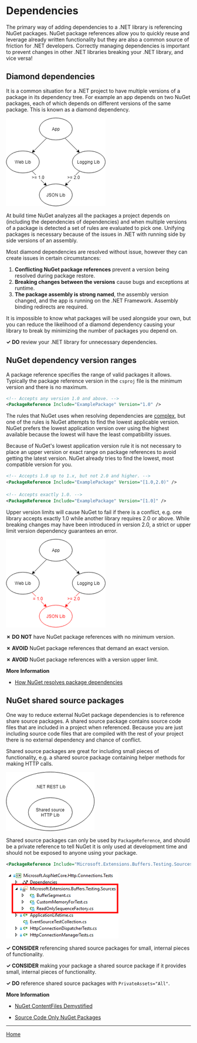 ﻿# Dependencies

The primary way of adding dependencies to a .NET library is referencing NuGet packages. NuGet package references allow you to quickly reuse and leverage already written functionality but they are also a common source of friction for .NET developers. Correctly managing dependencies is important to prevent changes in other .NET libraries breaking your .NET library, and vice versa!

## Diamond dependencies

It is a common situation for a .NET project to have multiple versions of a package in its dependency tree. For example an app depends on two NuGet packages, each of which depends on different versions of the same package. This is known as a diamond dependency.

![Diamond dependency](./images/diamond-dependency.png "Diamond dependency")

At build time NuGet analyzes all the packages a project depends on (including the dependencies of dependencies) and when multiple versions of a package is detected a set of rules are evaluated to pick one. Unifying packages is necessary because of the issues in .NET with running side by side versions of an assembly.

Most diamond dependencies are resolved without issue, however they can create issues in certain circumstances:

1. **Conflicting NuGet package references** prevent a version being resolved during package restore.
2. **Breaking changes between the versions** cause bugs and exceptions at runtime.
3. **The package assembly is strong named**, the assembly version changed, and the app is running on the .NET Framework. Assembly binding redirects are required.

It is impossible to know what packages will be used alongside your own, but you can reduce the likelihood of a diamond dependency causing your library to break by minimizing the number of packages you depend on.

**✓ DO** review your .NET library for unnecessary dependencies.

## NuGet dependency version ranges

A package reference specifies the range of valid packages it allows. Typically the package reference version in the `csproj` file is the minimum version and there is no maximum.

```xml
<!-- Accepts any version 1.0 and above. -->
<PackageReference Include="ExamplePackage" Version="1.0" />
```

The rules that NuGet uses when resolving dependencies are [complex](https://docs.microsoft.com/en-us/nuget/consume-packages/dependency-resolution), but one of the rules is NuGet attempts to find the lowest applicable version. NuGet prefers the lowest application version over using the highest available because the lowest will have the least compatibility issues.

Because of NuGet's lowest application version rule it is not necessary to place an upper version or exact range on package references to avoid getting the latest version. NuGet already tries to find the lowest, most compatible version for you.

```xml
<!-- Accepts 1.0 up to 1.x, but not 2.0 and higher. -->
<PackageReference Include="ExamplePackage" Version="[1.0,2.0)" />

<!-- Accepts exactly 1.0. -->
<PackageReference Include="ExamplePackage" Version="[1.0]" />
```

Upper version limits will cause NuGet to fail if there is a conflict, e.g. one library accepts exactly 1.0 while another library requires 2.0 or above. While breaking changes may have been introduced in version 2.0, a strict or upper limit version dependency guarantees an error.

![Diamond dependency conflict](./images/diamond-dependency-conflict.png "Diamond dependency conflict")

**✗ DO NOT** have NuGet package references with no minimum version.

**✗ AVOID** NuGet package references that demand an exact version.

**✗ AVOID** NuGet package references with a version upper limit.

**More Information**

* [How NuGet resolves package dependencies](https://docs.microsoft.com/en-us/nuget/consume-packages/dependency-resolution)

## NuGet shared source packages

One way to reduce external NuGet package dependencies is to reference share source packages. A shared source package contains source code files that are included in a project when referenced. Because you are just including source code files that are compiled with the rest of your project there is no external dependency and chance of conflict.

Shared source packages are great for including small pieces of functionality, e.g. a shared source package containing helper methods for making HTTP calls.

![Shared source package](./images/shared-source-package.png "Shared source package")

Shared source packages can only be used by `PackageReference`, and should be a private reference to tell NuGet it is only used at development time and should not be exposed to anyone using your package.

```xml
<PackageReference Include="Microsoft.Extensions.Buffers.Testing.Sources" PrivateAssets="All" Version="1.0" />
```

![Shared source project](./images/shared-source-project.png "Shared source project")

**✓ CONSIDER** referencing shared source packages for small, internal pieces of functionality.

**✓ CONSIDER** making your package a shared source package if it provides small, internal pieces of functionality.

**✓ DO** reference shared source packages with `PrivateAssets="All"`.

**More Information**

* [NuGet ContentFiles Demystified](https://blog.nuget.org/20160126/nuget-contentFiles-demystified.html)

* [Source Code Only NuGet Packages](https://medium.com/@attilah/source-code-only-nuget-packages-8f34a8fb4738)

---

[Home](./README.md)